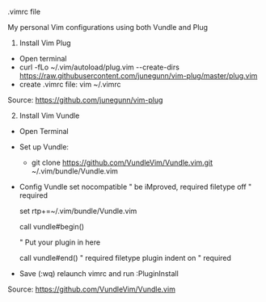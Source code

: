 .vimrc file

My personal Vim configurations using both Vundle and Plug

1. Install Vim Plug
- Open terminal
- curl -fLo ~/.vim/autoload/plug.vim --create-dirs \
    https://raw.githubusercontent.com/junegunn/vim-plug/master/plug.vim
- create .vimrc file: vim ~/.vimrc

Source: https://github.com/junegunn/vim-plug


2. Install Vim Vundle
- Open Terminal
- Set up Vundle:
  +  git clone https://github.com/VundleVim/Vundle.vim.git ~/.vim/bundle/Vundle.vim
  
- Config Vundle
    set nocompatible              " be iMproved, required
    filetype off                  " required
    
    set rtp+=~/.vim/bundle/Vundle.vim
    
    call vundle#begin()
    
    " Put your plugin in here
    
    call vundle#end()            " required
    filetype plugin indent on    " required

- Save (:wq) relaunch vimrc and run :PluginInstall

Source: https://github.com/VundleVim/Vundle.vim
